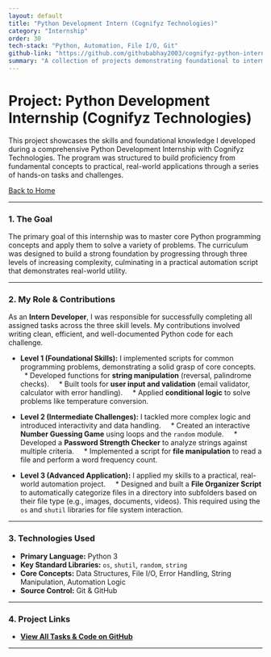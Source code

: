 ```yaml
---
layout: default
title: "Python Development Intern (Cognifyz Technologies)"
category: "Internship"
order: 30
tech-stack: "Python, Automation, File I/O, Git"
github-link: "https://github.com/githubabhay2003/cognifyz-python-internship"
summary: "A collection of projects demonstrating foundational to intermediate Python skills, completed during a structured internship program with Cognifyz Technologies."
---
```


# Project: Python Development Internship (Cognifyz Technologies)

This project showcases the skills and foundational knowledge I developed during a comprehensive Python Development Internship with Cognifyz Technologies. The program was structured to build proficiency from fundamental concepts to practical, real-world applications through a series of hands-on tasks and challenges.

[Back to Home](../index.md)

---

### 1. The Goal

The primary goal of this internship was to master core Python programming concepts and apply them to solve a variety of problems. The curriculum was designed to build a strong foundation by progressing through three levels of increasing complexity, culminating in a practical automation script that demonstrates real-world utility.

---

### 2. My Role & Contributions

As an **Intern Developer**, I was responsible for successfully completing all assigned tasks across the three skill levels. My contributions involved writing clean, efficient, and well-documented Python code for each challenge.

* **Level 1 (Foundational Skills):** I implemented scripts for common programming problems, demonstrating a solid grasp of core concepts.
    * Developed functions for **string manipulation** (reversal, palindrome checks).
    * Built tools for **user input and validation** (email validator, calculator with error handling).
    * Applied **conditional logic** to solve problems like temperature conversion.

* **Level 2 (Intermediate Challenges):** I tackled more complex logic and introduced interactivity and data handling.
    * Created an interactive **Number Guessing Game** using loops and the `random` module.
    * Developed a **Password Strength Checker** to analyze strings against multiple criteria.
    * Implemented a script for **file manipulation** to read a file and perform a word frequency count.

* **Level 3 (Advanced Application):** I applied my skills to a practical, real-world automation project.
    * Designed and built a **File Organizer Script** to automatically categorize files in a directory into subfolders based on their file type (e.g., images, documents, videos). This required using the `os` and `shutil` libraries for file system interaction.

---

### 3. Technologies Used

* **Primary Language:** Python 3
* **Key Standard Libraries:** `os`, `shutil`, `random`, `string`
* **Core Concepts:** Data Structures, File I/O, Error Handling, String Manipulation, Automation Logic
* **Source Control:** Git & GitHub

---

### 4. Project Links

* **<a href="https://github.com/githubabhay2003/cognifyz-python-internship" target="_blank" rel="noopener noreferrer">View All Tasks & Code on GitHub</a>**

---
